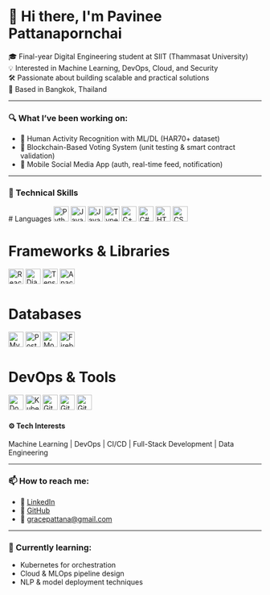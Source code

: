 # 👋 Hi there, I'm Pavinee Pattanapornchai

🎓 Final-year Digital Engineering student at SIIT (Thammasat University)  
💡 Interested in Machine Learning, DevOps, Cloud, and Security  
🛠️ Passionate about building scalable and practical solutions  
📍 Based in Bangkok, Thailand  

---

### 🔍 What I’ve been working on:
- 🤖 Human Activity Recognition with ML/DL (HAR70+ dataset)
- 🔐 Blockchain-Based Voting System (unit testing & smart contract validation)
- 📱 Mobile Social Media App (auth, real-time feed, notification)

---

### 📌 Technical Skills
<p align="left">
  # Languages 
  <img src="https://cdn.jsdelivr.net/gh/devicons/devicon/icons/python/python-original.svg" height="30" alt="Python"/>
  <img src="https://cdn.jsdelivr.net/gh/devicons/devicon/icons/java/java-original.svg" height="30" alt="Java"/>
  <img src="https://cdn.jsdelivr.net/gh/devicons/devicon/icons/javascript/javascript-original.svg" height="30" alt="JavaScript"/>
  <img src="https://cdn.jsdelivr.net/gh/devicons/devicon/icons/typescript/typescript-original.svg" height="30" alt="TypeScript"/>
  <img src="https://cdn.jsdelivr.net/gh/devicons/devicon/icons/cplusplus/cplusplus-original.svg" height="30" alt="C++"/>
  <img src="https://cdn.jsdelivr.net/gh/devicons/devicon/icons/csharp/csharp-original.svg" height="30" alt="C#"/>
  <img src="https://cdn.jsdelivr.net/gh/devicons/devicon/icons/html5/html5-original.svg" height="30" alt="HTML5"/>
  <img src="https://cdn.jsdelivr.net/gh/devicons/devicon/icons/css3/css3-original.svg" height="30" alt="CSS3"/>

  # Frameworks & Libraries 
  <img src="https://cdn.jsdelivr.net/gh/devicons/devicon/icons/react/react-original.svg" height="30" alt="React"/>
  <img src="https://cdn.jsdelivr.net/gh/devicons/devicon/icons/django/django-plain.svg" height="30" alt="Django"/>
  <img src="https://cdn.jsdelivr.net/gh/devicons/devicon/icons/tensorflow/tensorflow-original.svg" height="30" alt="TensorFlow"/>
  <img src="https://cdn.jsdelivr.net/gh/devicons/devicon/icons/apachespark/apachespark-original.svg" height="30" alt="Apache Spark"/>

  # Databases 
  <img src="https://cdn.jsdelivr.net/gh/devicons/devicon/icons/mysql/mysql-original.svg" height="30" alt="MySQL"/>
  <img src="https://cdn.jsdelivr.net/gh/devicons/devicon/icons/postgresql/postgresql-original.svg" height="30" alt="PostgreSQL"/>
  <img src="https://cdn.jsdelivr.net/gh/devicons/devicon/icons/mongodb/mongodb-original.svg" height="30" alt="MongoDB"/>
  <img src="https://cdn.jsdelivr.net/gh/devicons/devicon/icons/firebase/firebase-plain.svg" height="30" alt="Firebase"/>

  # DevOps & Tools 
  <img src="https://cdn.jsdelivr.net/gh/devicons/devicon/icons/docker/docker-original.svg" height="30" alt="Docker"/>
  <img src="https://cdn.jsdelivr.net/gh/devicons/devicon/icons/kubernetes/kubernetes-plain.svg" height="30" alt="Kubernetes"/>
  <img src="https://cdn.jsdelivr.net/gh/devicons/devicon/icons/git/git-original.svg" height="30" alt="Git"/>
  <img src="https://cdn.jsdelivr.net/gh/devicons/devicon/icons/github/github-original.svg" height="30" alt="GitHub"/>
  <img src="https://cdn.jsdelivr.net/gh/devicons/devicon/icons/gitlab/gitlab-original.svg" height="30" alt="GitLab"/>
</p>

#### ⚙️ Tech Interests  
Machine Learning | DevOps | CI/CD | Full-Stack Development | Data Engineering

---

### 📫 How to reach me:
- 🔗 [LinkedIn](https://www.linkedin.com/in/pavinee-pattanapornchai-1a34b52aa/)
- 🐙 [GitHub](https://github.com/PavineePattanapornchai)
- 📧 gracepattana@gmail.com

---

### 🌱 Currently learning:
- Kubernetes for orchestration
- Cloud & MLOps pipeline design
- NLP & model deployment techniques
